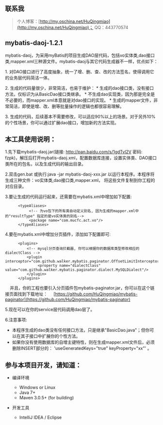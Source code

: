 ﻿## 联系我
> 个人博客：[http://my.oschina.net/HuQingmiao](http://my.oschina.net/HuQingmiao)；
> QQ：443770574


## mybatis-daoj-1.2.1
mybatis-daoj，为采用myBatis的项目生成DAO层代码，包括vo实体类,dao接口类,mapper.xml三种源文件。mybatis-daoj与其它代码生成器不一样，优点如下：
<p/>1. 对DAO接口进行了高度抽象，统一了增、删、查、改的方法签名，使得调用它的业务层代码简洁一体。
<p/>2. 生成的代码量很少，非常简洁，也易于维护：
* 生成的dao接口类，没有接口方法，仅标识为从BasicDao接口类继承。
* 不生成dao实现类，因为那是完全是不必要的，而mapper.xml本意就是对dao接口的实现。
* 生成的mapper文件，非常简洁，即使是增、改、删等批量操作的逻辑也都很容易理解。

<p/>3. 生成的代码，后续基本不需要修改，可以适应90%以上的场景。对于另外10%的个性场景，你可以通过扩展dao接口，增加新的方法实现。


## 本工具使用说明：
1.先下载mybatis-daoj.jar(链接: http://pan.baidu.com/s/1gdTvl2V 密码: fzpk)，解压后打开mybatis-daoj.xml，配置数据库连接，设置实体类、DAO接口类所在的包名，以及生成代码的输出目录。

2.双击gen.bat 或执行:java -jar mybatis-daoj-xxx.jar 以运行本程序。本程序将生成三种文件：vo实体类,dao接口类,mapper.xml，
      将这些文件复制到你工程的对应目录。

3.要让生成的代码运行起来，还需要在mybatis.xml中增加如下配置:
``` 
      <typeAliases>
           <!-- 为vo包下的所有类自动定义别名, 因为生成的mapper.xml中的"resultType" 指定的是vo实体类的别名-->
           <package name="com.mucfc.act.vo"/>
      </typeAliases>
``` 

4.要在mybatis.xml中增加分页插件，添加如下配置即可:
``` 
      <plugins>
          <!-- mysql分页查询拦截器, 你可以根据你的数据库类型修改相应的dialectClass -->
          <plugin interceptor="com.github.walker.mybatis.paginator.OffsetLimitInterceptor">
               <property name="dialectClass" value="com.github.walker.mybatis.paginator.dialect.MySQLDialect"/>
          </plugin>
      </plugins>
``` 
&nbsp;&nbsp;&nbsp;&nbsp;并且，你的工程也要引入分页插件包mybatis-paginator.jar，你可以在这个链接页面找到下载地址：
&nbsp;&nbsp;&nbsp;&nbsp;[https://github.com/HuQingmiao/mybatis-paginator](https://github.com/HuQingmiao/mybatis-paginator)

5.现在可以在你的service层代码调用dao层了。

6.注意事项:
* 本程序生成的dao类没有任何接口方法，只是继承"BasicDao.java"；但你可以在其子接口中扩展你的个性方法。
* 如果你没有使用数据库的自增主键特性，则在生成mapper.xml文件后，必须删除INSERT部分的：
                                                              'useGeneratedKeys="true" keyProperty="xx"' 。



## 参与本项目开发，请知道：
* 编译环境
     * Windows or Linux
     * Java 7+
     * Maven 3.0.5+ (for building)

* 开发工具
     * IntelliJ IDEA / Eclipse


